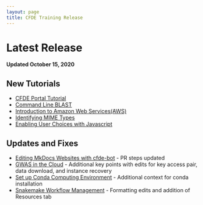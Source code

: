 ```yaml
---
layout: page
title: CFDE Training Release
---
```


Latest Release
=================
**Updated October 15, 2020**

## New Tutorials

- [CFDE Portal Tutorial](../Bioinformatics-Skills/CFDE-Portal/index.md)
- [Command Line BLAST](../Bioninformatics-Skills/Command-Line-BLAST/BLAST1.md)
- [Introduction to Amazon Web Services(AWS)](../Bioinformatics-Skills/Introduction_to_Amazon_Web_Services/introtoaws1.md)
- [Identifying MIME Types](../CFDE-Internal-Training/MIME-type/index.md)
- [Enabling User Choices with Javascript](../Web-Development/Javascript-dropdown-box/javascript_chooser.md)

## Updates and Fixes

- [Editing MkDocs Websites with cfde-bot](../CFDE-Internal-Training/cfdebot_website_editing.md) - PR steps updated
- [GWAS in the Cloud](../Bioinformatics-Skills/GWAS-in-the-cloud/index.md) - Additional key points with edits for key access pair, data download, and instance recovery 
- [Set up Conda Computing Environment](../Bioinformatics-Skills/install_conda_tutorial.md) - Additional context for conda installation
- [Snakemake Workflow Management](../Bioinformatics-Skills/Snakemake/index.md) - Formatting edits and addition of Resources tab


